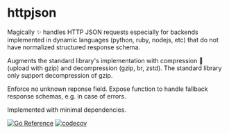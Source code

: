 # httpjson

Magically ✨ handles HTTP JSON requests especially for backends implemented in
dynamic languages (python, ruby, nodejs, etc) that do not have normalized
structured response schema.

Augments the standard library's implementation with compression 🚀 (upload with
gzip) and decompression (gzip, br, zstd). The standard library only support
decompression of gzip.

Enforce no unknown reponse field. Expose function to handle fallback response
schemas, e.g. in case of errors.

Implemented with minimal dependencies.

[![Go Reference](https://pkg.go.dev/badge/github.com/maruel/httpjson/.svg)](https://pkg.go.dev/github.com/maruel/httpjson/)
[![codecov](https://codecov.io/gh/maruel/httpjson/graph/badge.svg?token=EK9DS17M02)](https://codecov.io/gh/maruel/httpjson)
